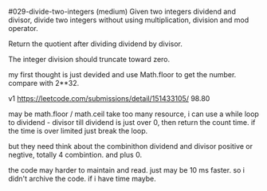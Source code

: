 #029-divide-two-integers (medium)
Given two integers dividend and divisor, divide two integers without using multiplication, division and mod operator.

Return the quotient after dividing dividend by divisor.

The integer division should truncate toward zero.

my first thought is just devided and use Math.floor to get the number. compare with 2**32.

v1 https://leetcode.com/submissions/detail/151433105/ 98.80

may be math.floor / math.ceil take too many resource, i can use a while loop to dividend - divisor till dividend is just over 0, then return the count time. if the time is over limited just break the loop.

but they need think about the combinithon dividend and divisor positive or negtive, totally 4 combintion. and plus 0.

the code may harder to maintain and read. just may be 10 ms faster. so i didn't archive the code. if i have time maybe.